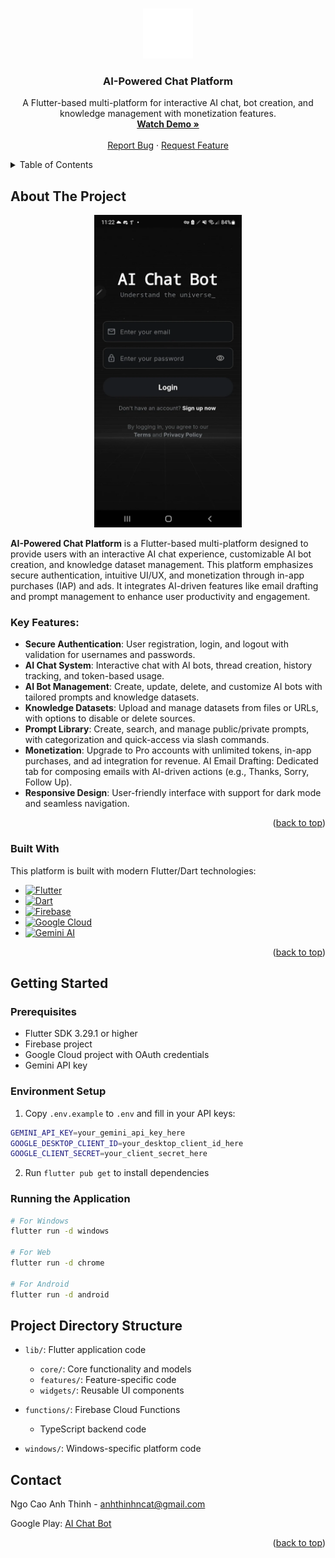 <a name="readme-top"></a>

<!-- PROJECT LOGO -->
<br />
<div align="center">
  <a href="assets/images/icon.svg" target="_blank" rel="noopener noreferrer">
    <img src="assets/images/icon.svg" alt="Logo" width="80" height="80">
  </a>

  <h3 align="center">AI-Powered Chat Platform</h3>

  <p align="center">
    A Flutter-based multi-platform for interactive AI chat, bot creation, and knowledge management with monetization features.
    <br />
    <a href="https://www.youtube.com/watch?v=lBHZlj41hyA" target="_blank" rel="noopener noreferrer"><strong>Watch Demo »</strong></a>
    <br />
    <br />
    <a href="https://docs.google.com/forms/d/1oUM87A2Kkv7ME9OhRtNDZ_HyMsoKzJR_lOCwna4T_rU/viewform?edit_requested=true" target="_blank" rel="noopener noreferrer">Report Bug</a>
    ·
    <a href="https://docs.google.com/forms/d/1Buxc42n_T9O5ELi6t2nj0SGoZE1yg675G625TSSLJcA/viewform?pli=1&pli=1&edit_requested=true" target="_blank" rel="noopener noreferrer">Request Feature</a>
  </p>
</div>

<!-- TABLE OF CONTENTS -->
<details>
  <summary>Table of Contents</summary>
  <ol>
    <li>
      <a href="#about-the-project">About The Project</a>
      <ul>
        <li><a href="#key-features">Key Features</a></li>
        <li><a href="#built-with">Built With</a></li>
      </ul>
    </li>
    <li>
      <a href="#getting-started">Getting Started</a>
      <ul>
        <li><a href="#prerequisites">Prerequisites</a></li>
        <li><a href="#environment-setup">Environment Setup</a></li>
        <li><a href="#running-the-application">Running the Application</a></li>
      </ul>
    </li>
    <li>
      <a href="#project-directory-structure">Project Directory Structure</a>
    </li>
    <li><a href="#contact">Contact</a></li>
  </ol>
</details>

<!-- ABOUT THE PROJECT -->

## About The Project

<div align="center">
  <img src="assets/images/login.webp" alt="Product Name Screen Shot" height="500">
</div>

**AI-Powered Chat Platform** is a Flutter-based multi-platform designed to provide users with an interactive AI chat experience, customizable AI bot creation, and knowledge dataset management. This platform emphasizes secure authentication, intuitive UI/UX, and monetization through in-app purchases (IAP) and ads. It integrates AI-driven features like email drafting and prompt management to enhance user productivity and engagement.

### Key Features:
- **Secure Authentication**: User registration, login, and logout with validation for usernames and passwords.
- **AI Chat System**: Interactive chat with AI bots, thread creation, history tracking, and token-based usage.
- **AI Bot Management**: Create, update, delete, and customize AI bots with tailored prompts and knowledge datasets.
- **Knowledge Datasets**: Upload and manage datasets from files or URLs, with options to disable or delete sources.
- **Prompt Library**: Create, search, and manage public/private prompts, with categorization and quick-access via slash commands.
- **Monetization**: Upgrade to Pro accounts with unlimited tokens, in-app purchases, and ad integration for revenue.
AI Email Drafting: Dedicated tab for composing emails with AI-driven actions (e.g., Thanks, Sorry, Follow Up).
- **Responsive Design**: User-friendly interface with support for dark mode and seamless navigation.

<p align="right">(<a href="#readme-top">back to top</a>)</p>

### Built With

This platform is built with modern Flutter/Dart technologies:

- [![Flutter][Flutter.js]][Flutter-url]
- [![Dart][Dart.js]][Dart-url]
- [![Firebase][Firebase.js]][Firebase-url]
- [![Google Cloud][GoogleCloud.js]][GoogleCloud-url]
- [![Gemini AI][Gemini.js]][Gemini-url]

<p align="right">(<a href="#readme-top">back to top</a>)</p>

## Getting Started

### Prerequisites

- Flutter SDK 3.29.1 or higher
- Firebase project
- Google Cloud project with OAuth credentials
- Gemini API key

### Environment Setup

1. Copy `.env.example` to `.env` and fill in your API keys:

```bash
GEMINI_API_KEY=your_gemini_api_key_here
GOOGLE_DESKTOP_CLIENT_ID=your_desktop_client_id_here
GOOGLE_CLIENT_SECRET=your_client_secret_here
```

2. Run `flutter pub get` to install dependencies

### Running the Application

```bash
# For Windows
flutter run -d windows

# For Web
flutter run -d chrome

# For Android
flutter run -d android
```

## Project Directory Structure

- `lib/`: Flutter application code
  - `core/`: Core functionality and models
  - `features/`: Feature-specific code
  - `widgets/`: Reusable UI components

- `functions/`: Firebase Cloud Functions
  - TypeScript backend code

- `windows/`: Windows-specific platform code

## Contact

Ngo Cao Anh Thinh - anhthinhncat@gmail.com

Google Play: [AI Chat Bot](https://play.google.com/store/apps/details?id=com.aichatbot.assistant&hl=en&pli=1)

<p align="right">(<a href="#readme-top">back to top</a>)</p>

<!-- MARKDOWN LINKS & IMAGES -->
[Flutter.js]: https://img.shields.io/badge/Flutter-02569B?style=for-the-badge&logo=flutter&logoColor=white
[Flutter-url]: https://flutter.dev/
[Dart.js]: https://img.shields.io/badge/Dart-0175C2?style=for-the-badge&logo=dart&logoColor=white
[Dart-url]: https://dart.dev/
[Firebase.js]: https://img.shields.io/badge/Firebase-FFCA28?style=for-the-badge&logo=firebase&logoColor=black
[Firebase-url]: https://firebase.google.com/
[GoogleCloud.js]: https://img.shields.io/badge/Google_Cloud-4285F4?style=for-the-badge&logo=google-cloud&logoColor=white
[GoogleCloud-url]: https://cloud.google.com/
[Gemini.js]: https://img.shields.io/badge/Gemini_AI-8E75B2?style=for-the-badge&logo=google&logoColor=white
[Gemini-url]: https://cloud.google.com/vertex-ai/docs/generative-ai/model-reference/gemini
[Hive.js]: https://img.shields.io/badge/Hive-FF7043?style=for-the-badge&logo=hive&logoColor=white
[Hive-url]: https://docs.hivedb.dev/
[Provider.js]: https://img.shields.io/badge/Provider-4CAF50?style=for-the-badge&logo=flutter&logoColor=white
[Provider-url]: https://pub.dev/packages/provider